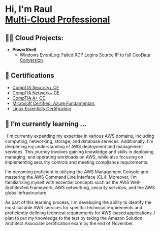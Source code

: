 <h1>Hi, I'm Raul <br/><a href="https://www.linkedin.com/in/raullopez01/">Multi-Cloud Professional</a> </h1>

<h2>👨‍💻 Cloud Projects:</h2>

- <b>PowerShell</b>
  - [Windows EventLog: Failed RDP Logins Source IP to full GeoData Conversion](https://github.com/joshmadakor1/Sentinel-Lab)

<h2> 📑 Certifications </h2>

- [CompTIA Security+ CE](https://drive.google.com/file/d/1Ccmg9u9ZFmfN6JFPNoJEDlUZilQ3eD20/view?usp=sharing)
- [CompTIA Network+ CE](https://drive.google.com/file/d/1S307nCNs_mZaLN5504HE-eNlwdZ1Xlme/view?usp=sharing)
- [CompTIA A+ CE](https://drive.google.com/file/d/10dXp_SpADiLO4QLFMNiDjrWIxsVeeBnD/view?usp=sharing)
- [Microsoft Certified: Azure Fundamentals](https://drive.google.com/file/d/1yfgi8q4WJQClinepwOgpvWY1ZJRHl1Nd/view?usp=sharing)
- [Linux Essentials Certification](https://drive.google.com/file/d/1628md-Hc5ztP3fEJL-t62EvNLKuhqM62/view?usp=sharing)

<h2> 🌱 I’m currently learning ... </h2>

-I'm currently expanding my expertise in various AWS domains, including computing, networking, storage, and database services. Additionally, I'm deepening my understanding of AWS deployment and management services. This journey involves gaining knowledge and skills in deploying, managing, and operating workloads on AWS, while also focusing on implementing security controls and meeting compliance requirements.

I'm becoming proficient in utilizing the AWS Management Console and mastering the AWS Command Line Interface (CLI). Moreover, I'm familiarizing myself with essential concepts such as the AWS Well-Architected Framework, AWS networking, security services, and the AWS global infrastructure.

As part of this learning process, I'm developing the ability to identify the most suitable AWS services for specific technical requirements and proficiently defining technical requirements for AWS-based applications. I plan to put my knowledge to the test by taking the Amazon Solution Architect Associate certification exam by the end of November.

